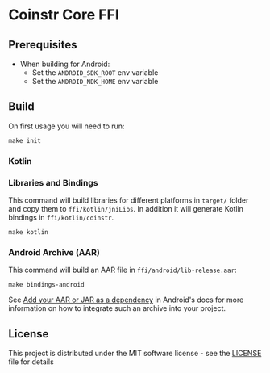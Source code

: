 # Coinstr Core FFI

## Prerequisites

* When building for Android:
  * Set the `ANDROID_SDK_ROOT` env variable
  * Set the `ANDROID_NDK_HOME` env variable

## Build

On first usage you will need to run:

```
make init
```

### Kotlin

### Libraries and Bindings

This command will build libraries for different platforms in `target/` folder and copy them to `ffi/kotlin/jniLibs`.
In addition it will generate Kotlin bindings in `ffi/kotlin/coinstr`.

```
make kotlin
```

### Android Archive (AAR)

This command will build an AAR file in `ffi/android/lib-release.aar`:

```
make bindings-android
```

See [Add your AAR or JAR as a dependency](https://developer.android.com/studio/projects/android-library#psd-add-aar-jar-dependency) in Android's docs for more information on how to integrate such an archive into your project.

## License

This project is distributed under the MIT software license - see the [LICENSE](../../LICENSE) file for details
